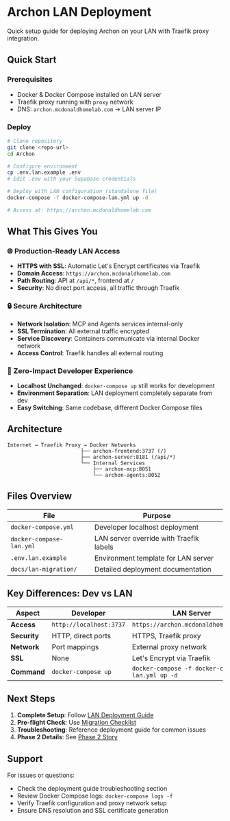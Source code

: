 # Archon LAN Deployment

Quick setup guide for deploying Archon on your LAN with Traefik proxy integration.

## Quick Start

### Prerequisites
- Docker & Docker Compose installed on LAN server
- Traefik proxy running with `proxy` network
- DNS: `archon.mcdonaldhomelab.com` → LAN server IP

### Deploy
```bash
# Clone repository
git clone <repo-url>
cd Archon

# Configure environment
cp .env.lan.example .env
# Edit .env with your Supabase credentials

# Deploy with LAN configuration (standalone file)
docker-compose -f docker-compose-lan.yml up -d

# Access at: https://archon.mcdonaldhomelab.com
```

## What This Gives You

### 🌐 Production-Ready LAN Access
- **HTTPS with SSL**: Automatic Let's Encrypt certificates via Traefik
- **Domain Access**: `https://archon.mcdonaldhomelab.com`
- **Path Routing**: API at `/api/*`, frontend at `/`
- **Security**: No direct port access, all traffic through Traefik

### 🔒 Secure Architecture  
- **Network Isolation**: MCP and Agents services internal-only
- **SSL Termination**: All external traffic encrypted
- **Service Discovery**: Containers communicate via internal Docker network
- **Access Control**: Traefik handles all external routing

### 🚀 Zero-Impact Developer Experience
- **Localhost Unchanged**: `docker-compose up` still works for development  
- **Environment Separation**: LAN deployment completely separate from dev
- **Easy Switching**: Same codebase, different Docker Compose files

## Architecture

```
Internet → Traefik Proxy → Docker Networks
                        ├── archon-frontend:3737 (/)
                        ├── archon-server:8181 (/api/*)  
                        └── Internal Services
                            ├── archon-mcp:8051
                            └── archon-agents:8052
```

## Files Overview

| File | Purpose |
|------|---------|
| `docker-compose.yml` | Developer localhost deployment |
| `docker-compose-lan.yml` | LAN server override with Traefik labels |  
| `.env.lan.example` | Environment template for LAN server |
| `docs/lan-migration/` | Detailed deployment documentation |

## Key Differences: Dev vs LAN

| Aspect | Developer | LAN Server |
|--------|-----------|------------|
| **Access** | `http://localhost:3737` | `https://archon.mcdonaldhomelab.com` |
| **Security** | HTTP, direct ports | HTTPS, Traefik proxy |  
| **Network** | Port mappings | External proxy network |
| **SSL** | None | Let's Encrypt via Traefik |
| **Command** | `docker-compose up` | `docker-compose -f docker-compose-lan.yml up -d` |

## Next Steps

1. **Complete Setup**: Follow [LAN Deployment Guide](docs/lan-migration/lan-deployment-guide.md)
2. **Pre-flight Check**: Use [Migration Checklist](docs/lan-migration/migration-checklist.md)  
3. **Troubleshooting**: Reference deployment guide for common issues
4. **Phase 2 Details**: See [Phase 2 Story](docs/stories/phase-2-lan-configuration-support.md)

## Support

For issues or questions:
- Check the deployment guide troubleshooting section
- Review Docker Compose logs: `docker-compose logs -f`
- Verify Traefik configuration and proxy network setup
- Ensure DNS resolution and SSL certificate generation